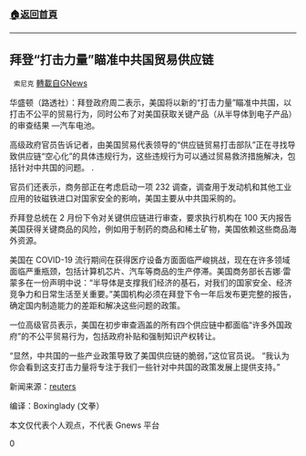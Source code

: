 ###  [:house:返回首頁](https://github.com/ourhimalayas/txt)
---

## 拜登“打击力量”瞄准中共国贸易供应链
` 索尼克` [轉載自GNews](https://gnews.org/zh-hans/1308155/)

华盛顿（路透社）：拜登政府周二表示，美国将以新的“打击力量”瞄准中共国，以打击不公平的贸易行为，同时公布了对美国获取关键产品（从半导体到电子产品）的审查结果 —汽车电池。

高级政府官员告诉记者，由美国贸易代表领导的“供应链贸易打击部队”正在寻找导致供应链“空心化”的具体违规行为，这些违规行为可以通过贸易救济措施解决，包括针对中共国的问题。 .

官员们还表示，商务部正在考虑启动一项 232 调查，调查用于发动机和其他工业应用的钕磁铁进口对国家安全的影响，美国主要从中共国采购的。

乔拜登总统在 2 月份下令对关键供应链进行审查，要求执行机构在 100 天内报告美国获得关键商品的风险，例如用于制药的商品和稀土矿物，美国依赖这些商品海外资源。

美国在 COVID-19 流行期间在获得医疗设备方面面临严峻挑战，现在在许多领域面临严重瓶颈，包括计算机芯片、汽车等商品的生产停滞。美国商务部长吉娜·雷蒙多在一份声明中说：“半导体是支撑我们经济的基石，对我们的国家安全、经济竞争力和日常生活至关重要。”美国机构必须在拜登下令一年后发布更完整的报告，确定国内制造能力的差距和解决这些问题的政策。

一位高级官员表示，美国在初步审查涵盖的所有四个供应链中都面临“许多外国政府”的不公平贸易行为，包括政府补贴和强制知识产权转让。

“显然，中共国的一些产业政策导致了美国供应链的脆弱，”这位官员说。 “我认为你会看到这支打击力量将专注于我们一些针对中共国的政策发展上提供支持。”

新闻来源：[reuters](https://www.reuters.com/article/us-usa-china-trade/biden-supply-chain-strike-force-to-target-china-on-trade-idUSKCN2DK0RV)

编译：Boxinglady (文拳）

本文仅代表个人观点，不代表 Gnews 平台

0
